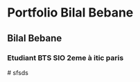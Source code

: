 # Portfolio Bilal Bebane

## Bilal Bebane

### Etudiant BTS SIO 2eme à itic paris

<p> #   s f s d s  
 